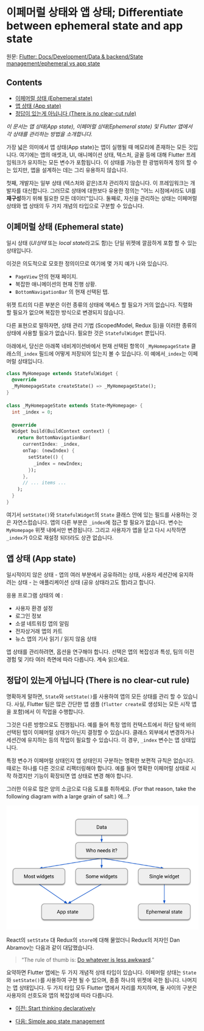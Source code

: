 # 이페머럴 상태와 앱 상태; Differentiate between ephemeral state and app state

원문: [Flutter: Docs/Development/Data & backend/State management/ephemeral vs app state](https://flutter.dev/docs/development/data-and-backend/state-mgmt/ephemeral-vs-app)

## Contents

- [이페머럴 상태 (Ephemeral state)](#ephemeral-state)
- [앱 상태 (App state)](#app-state)
- [정답이 있는게 아닙니다 (There is no clear-cut rule)](there-is-no-clear-cut-rule)

*이 문서는 앱 상태(App state), 이페머럴 상태(Ephemeral state) 및 Flutter 앱에서 각 상태를 관리하는 방법을 소개합니다.*

가장 넓은 의미에서 앱 상태(App state)는 앱이 실행될 때 메모리에 존재하는 모든 것입니다. 여기에는 앱의 애셋과, UI, 애니메이션 상태, 텍스처, 글꼴 등에 대해 Flutter 프레임워크가 유지하는 모든 변수가 포함됩니다. 이 상태를 가능한 한 광범위하게 정의 할 수는 있지만, 앱을 설계하는 데는 그리 유용하지 않습니다.

첫째, 개발자는 일부 상태 (텍스처와 같은)조차 관리하지 않습니다. 이 프레임워크는 개발자를 대신합니다. 그러므로 상태에 대한보다 유용한 정의는 "어느 시점에서라도 UI를 **재구성**하기 위해 필요한 모든 데이터"입니다. 둘째로, 자신을 관리하는 상태는 이페머럴 상태와 앱 상태의 두 가지 개념의 타입으로 구분할 수 있습니다.

<p id="ephemeral-state"/>

##  이페머럴 상태 (Ephemeral state)

일시 상태 (*UI상태* 또는 *local state*라고도 함)는 단일 위젯에 깔끔하게 포함 할 수 있는 상태입니다.

이것은 의도적으로 모호한 정의이므로 여기에 몇 가지 예가 나와 있습니다.

- `PageView` 안의 현재 페이지.
- 복잡한 애니메이션의 현재 진행 상황.
- `BottomNavigationBar` 의 현재 선택된 탭.

위젯 트리의 다른 부분은 이런 종류의 상태에 액세스 할 필요가 거의 없습니다. 직렬화 할 필요가 없으며 복잡한 방식으로 변경되지 않습니다.

다른 표현으로 말하자면, 상태 관리 기법 (ScopedModel, Redux 등)을 이러한 종류의 상태에 사용할 필요가 없습니다. 필요한 것은 `StatefulWidget` 뿐입니다.

아래에서, 당신은 아래쪽 네비게이션바에서 현재 선택된 항목이 `_MyHomepageState` 클래스의`_index` 필드에 어떻게 저장되어 있는지 볼 수 있습니다. 이 예에서`_index`는 이페머럴 상태입니다.

```dart
class MyHomepage extends StatefulWidget {
  @override
  _MyHomepageState createState() => _MyHomepageState();
}

class _MyHomepageState extends State<MyHomepage> {
  int _index = 0;

  @override
  Widget build(BuildContext context) {
    return BottomNavigationBar(
      currentIndex: _index,
      onTap: (newIndex) {
        setState(() {
          _index = newIndex;
        });
      },
      // ... items ...
    );
  }
}
```

여기서 `setState()`와 `StatefulWidget`의 `State` 클래스 안에 있는 필드를 사용하는 것은 자연스럽습니다. 앱의 다른 부분은 `_index`에 접근 할 필요가 없습니다. 변수는 `MyHomepage` 위젯 내에서만 변경됩니다. 그리고 사용자가 앱을 닫고 다시 시작하면`_index`가 0으로 재설정 되더라도 상관 없습니다.

<p id="app-state"/>

##  앱 상태 (App state)

일시적이지 않은 상태 - 앱의 여러 부분에서 공유하려는 상태, 사용자 세션간에 유지하려는 상태 - 는 애플리케이션 상태 (공유 상태라고도 함)라고 합니다.

응용 프로그램 상태의 예 :

- 사용자 환경 설정
- 로그인 정보
- 소셜 네트워킹 앱의 알림
- 전자상거래 앱의 카트
- 뉴스 앱의 기사 읽기 / 읽지 않음 상태

앱 상태를 관리하려면, 옵션을 연구해야 합니다. 선택은 앱의 복잡성과 특성, 팀의 이전 경험 및 기타 여러 측면에 따라 다릅니다. 계속 읽으세요.

<p id = "there-is-no-clear-cut-rule"/>

##  정답이 있는게 아닙니다 (There is no clear-cut rule)

명확하게 말하면, `State`와 `setState()`를 사용하여 앱의 모든 상태를 관리 할 수 있습니다. 사실, Flutter 팀은 많은 간단한 앱 샘플 (`flutter create`로 생성되는 모든 시작 앱을 포함)에서 이 작업을 수행합니다.

그것은 다른 방향으로도 진행됩니다. 예를 들어 특정 앱의 컨텍스트에서 하단 탐색 바의 선택된 탭이 이페머럴 상태가 아닌지 결정할 수 있습니다. 클래스 외부에서 변경하거나 세션간에 유지하는 등의 작업이 필요할 수 있습니다. 이 경우, `_index` 변수는 앱 상태입니다.

특정 변수가 이페머럴 상태인지 앱 상태인지 구분하는 명확한 보편적 규칙은 없습니다. 때로는 하나를 다른 것으로 리팩터링해야 합니다. 예를 들어 명확한 이페머럴 상태로 시작 하겠지만 기능이 확장되면 앱 상태로 변경 해야 합니다.

그러한 이유로 많은 양의 소금으로 다음 도표를 취하세요. (For that reason, take the following diagram with a large grain of salt:) 에...?

![A flow chart. Start with 'Data'. 'Who needs it?'. Three options: 'Most widgets', 'Some widgets' and 'Single widget'. The first two options both lead to 'App state'. The 'Single widget' option leads to 'Ephemeral state'.](ephemeral_vs_app_state.assets/ephemeral-vs-app-state-3137024aa509b4df5d20ed7ed30fb8a0f7cff54ebc8ab0d6e39794bced87e27c.png)

React의 `setState` 대 Redux의 `store`에 대해 물었더니 Redux의 저자인 Dan Abramov는 다음과 같이 대답했습니다.

> “The rule of thumb is: [Do whatever is less  awkward](https://github.com/reduxjs/redux/issues/1287#issuecomment-175351978).”

요약하면 Flutter 앱에는 두 가지 개념적 상태 타입이 있습니다. 이페머럴 상태는 `State`와 `setState()`를 사용하여 구현 될 수 있으며, 종종 하나의 위젯에 국한 됩니다. 나머지는 앱 상태입니다. 두 가지 타입 모두 Flutter 앱에서 자리를 차지하며, 둘 사이의 구분은 사용자의 선호도와 앱의 복잡성에 따라 다릅니다.

- [이전: Start thinking declaratively](start_thinking_declaratively.md)

- [다음: Simple app state management](simple_app_state_management.md)

